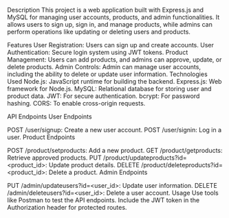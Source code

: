 Description
This project is a web application built with Express.js and MySQL for managing user accounts, products, and admin functionalities. It allows users to sign up, sign in, and manage products, while admins can perform operations like updating or deleting users and products.

Features
User Registration: Users can sign up and create accounts.
User Authentication: Secure login system using JWT tokens.
Product Management: Users can add products, and admins can approve, update, or delete products.
Admin Controls: Admin can manage user accounts, including the ability to delete or update user information.
Technologies Used
Node.js: JavaScript runtime for building the backend.
Express.js: Web framework for Node.js.
MySQL: Relational database for storing user and product data.
JWT: For secure authentication.
bcrypt: For password hashing.
CORS: To enable cross-origin requests.

API Endpoints
User Endpoints

POST /user/signup: Create a new user account.
POST /user/signin: Log in a user.
Product Endpoints

POST /product/setproducts: Add a new product.
GET /product/getproducts: Retrieve approved products.
PUT /product/updateproducts?id=<product_id>: Update product details.
DELETE /product/deleteproducts?id=<product_id>: Delete a product.
Admin Endpoints

PUT /admin/updateusers?id=<user_id>: Update user information.
DELETE /admin/deleteusers?id=<user_id>: Delete a user account.
Usage
Use tools like Postman to test the API endpoints.
Include the JWT token in the Authorization header for protected routes.
